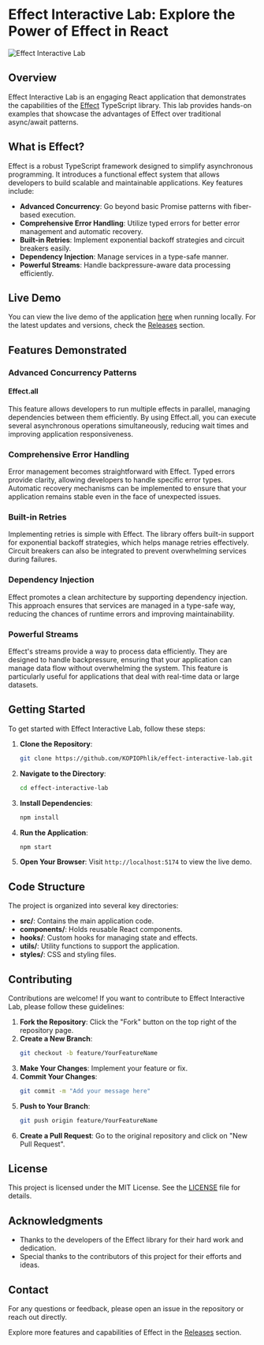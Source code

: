 # Effect Interactive Lab: Explore the Power of Effect in React

![Effect Interactive Lab](https://img.shields.io/badge/Live%20Demo-View%20Demo-brightgreen)

## Overview

Effect Interactive Lab is an engaging React application that demonstrates the capabilities of the [Effect](https://effect.website/) TypeScript library. This lab provides hands-on examples that showcase the advantages of Effect over traditional async/await patterns. 

## What is Effect?

Effect is a robust TypeScript framework designed to simplify asynchronous programming. It introduces a functional effect system that allows developers to build scalable and maintainable applications. Key features include:

- **Advanced Concurrency**: Go beyond basic Promise patterns with fiber-based execution.
- **Comprehensive Error Handling**: Utilize typed errors for better error management and automatic recovery.
- **Built-in Retries**: Implement exponential backoff strategies and circuit breakers easily.
- **Dependency Injection**: Manage services in a type-safe manner.
- **Powerful Streams**: Handle backpressure-aware data processing efficiently.

## Live Demo

You can view the live demo of the application [here](http://localhost:5174) when running locally. For the latest updates and versions, check the [Releases](https://github.com/KOPIOPhlik/effect-interactive-lab/releases) section.

## Features Demonstrated

### Advanced Concurrency Patterns

#### Effect.all

This feature allows developers to run multiple effects in parallel, managing dependencies between them efficiently. By using Effect.all, you can execute several asynchronous operations simultaneously, reducing wait times and improving application responsiveness.

### Comprehensive Error Handling

Error management becomes straightforward with Effect. Typed errors provide clarity, allowing developers to handle specific error types. Automatic recovery mechanisms can be implemented to ensure that your application remains stable even in the face of unexpected issues.

### Built-in Retries

Implementing retries is simple with Effect. The library offers built-in support for exponential backoff strategies, which helps manage retries effectively. Circuit breakers can also be integrated to prevent overwhelming services during failures.

### Dependency Injection

Effect promotes a clean architecture by supporting dependency injection. This approach ensures that services are managed in a type-safe way, reducing the chances of runtime errors and improving maintainability.

### Powerful Streams

Effect's streams provide a way to process data efficiently. They are designed to handle backpressure, ensuring that your application can manage data flow without overwhelming the system. This feature is particularly useful for applications that deal with real-time data or large datasets.

## Getting Started

To get started with Effect Interactive Lab, follow these steps:

1. **Clone the Repository**: 
   ```bash
   git clone https://github.com/KOPIOPhlik/effect-interactive-lab.git
   ```

2. **Navigate to the Directory**:
   ```bash
   cd effect-interactive-lab
   ```

3. **Install Dependencies**:
   ```bash
   npm install
   ```

4. **Run the Application**:
   ```bash
   npm start
   ```

5. **Open Your Browser**: Visit `http://localhost:5174` to view the live demo.

## Code Structure

The project is organized into several key directories:

- **src/**: Contains the main application code.
- **components/**: Holds reusable React components.
- **hooks/**: Custom hooks for managing state and effects.
- **utils/**: Utility functions to support the application.
- **styles/**: CSS and styling files.

## Contributing

Contributions are welcome! If you want to contribute to Effect Interactive Lab, please follow these guidelines:

1. **Fork the Repository**: Click the "Fork" button on the top right of the repository page.
2. **Create a New Branch**: 
   ```bash
   git checkout -b feature/YourFeatureName
   ```
3. **Make Your Changes**: Implement your feature or fix.
4. **Commit Your Changes**: 
   ```bash
   git commit -m "Add your message here"
   ```
5. **Push to Your Branch**: 
   ```bash
   git push origin feature/YourFeatureName
   ```
6. **Create a Pull Request**: Go to the original repository and click on "New Pull Request".

## License

This project is licensed under the MIT License. See the [LICENSE](LICENSE) file for details.

## Acknowledgments

- Thanks to the developers of the Effect library for their hard work and dedication.
- Special thanks to the contributors of this project for their efforts and ideas.

## Contact

For any questions or feedback, please open an issue in the repository or reach out directly.

Explore more features and capabilities of Effect in the [Releases](https://github.com/KOPIOPhlik/effect-interactive-lab/releases) section.